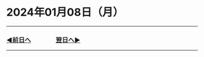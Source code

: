 # 2024年01月08日（月）

---

### [◀️前日へ](https://github.com/yuasys/chatty-journal/blob/main/2024/01/2024-01-07.md)&emsp;&emsp;&emsp;&emsp;[翌日へ▶️](https://github.com/yuasys/chatty-journal/blob/main/2024/01/2024-01-09.md)

---


